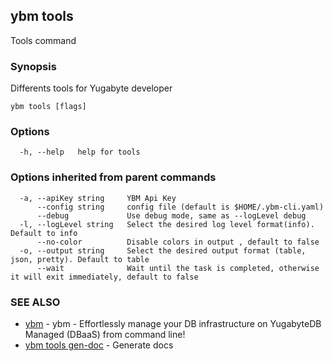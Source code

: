 ## ybm tools

Tools command

### Synopsis

Differents tools for Yugabyte developer

```
ybm tools [flags]
```

### Options

```
  -h, --help   help for tools
```

### Options inherited from parent commands

```
  -a, --apiKey string     YBM Api Key
      --config string     config file (default is $HOME/.ybm-cli.yaml)
      --debug             Use debug mode, same as --logLevel debug
  -l, --logLevel string   Select the desired log level format(info). Default to info
      --no-color          Disable colors in output , default to false
  -o, --output string     Select the desired output format (table, json, pretty). Default to table
      --wait              Wait until the task is completed, otherwise it will exit immediately, default to false
```

### SEE ALSO

* [ybm](ybm.md)	 - ybm - Effortlessly manage your DB infrastructure on YugabyteDB Managed (DBaaS) from command line!
* [ybm tools gen-doc](ybm_tools_gen-doc.md)	 - Generate docs

